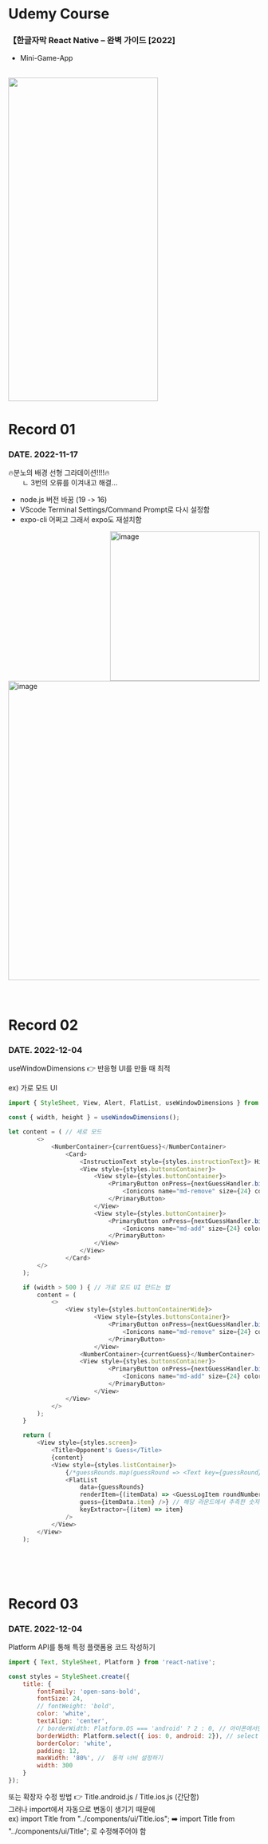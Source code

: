# Udemy Course
### 【한글자막 React Native – 완벽 가이드 [2022]

- Mini-Game-App

<br>

<img src="https://user-images.githubusercontent.com/59243729/205455838-b0962320-00e7-48d0-81dd-06665e482467.gif" width="300" height="648"/>

<br>

# Record 01
### DATE. 2022-11-17
🔥분노의 배경 선형 그라데이션!!!!🔥
<br>
　　ㄴ 3번의 오류를 이겨내고 해결...
<br>
- node.js 버전 바꿈 (19 -> 16) <br>
- VScode Terminal Settings/Command Prompt로 다시 설정함 <br>
- expo-cli 어쩌고 그래서 expo도 재설치함 <br>

<img width="300" alt="image" align="right" src="https://user-images.githubusercontent.com/59243729/202198956-4fda4f3c-7190-442f-ac35-d48a01dca0d0.png">
<img width="600" alt="image" src="https://user-images.githubusercontent.com/59243729/202198177-ef648e8c-d9db-433b-90ee-89e023152d11.png">  


<br>
<br>
<br>

# Record 02
### DATE. 2022-12-04
useWindowDimensions 👉 반응형 UI를 만들 때 최적

ex) 가로 모드 UI

```javascript
import { StyleSheet, View, Alert, FlatList, useWindowDimensions } from "react-native";

const { width, height } = useWindowDimensions();

let content = ( // 세로 모드
        <>
            <NumberContainer>{currentGuess}</NumberContainer>
                <Card>
                    <InstructionText style={styles.instructionText}> Higher or lower?</InstructionText>
                    <View style={styles.buttonsContainer}>
                        <View style={styles.buttonContainer}>
                            <PrimaryButton onPress={nextGuessHandler.bind(this, 'lower')}>
                                <Ionicons name="md-remove" size={24} color="white" />
                            </PrimaryButton>
                        </View>
                        <View style={styles.buttonContainer}>
                            <PrimaryButton onPress={nextGuessHandler.bind(this, 'greater')}>
                                <Ionicons name="md-add" size={24} color="white" />
                            </PrimaryButton>
                        </View>
                    </View>
                </Card>
        </>
    );

    if (width > 500 ) { // 가로 모드 UI 만드는 법
        content = (
            <>
                <View style={styles.buttonContainerWide}>
                        <View style={styles.buttonsContainer}>
                            <PrimaryButton onPress={nextGuessHandler.bind(this, 'lower')}>
                                <Ionicons name="md-remove" size={24} color="white" />
                            </PrimaryButton>
                        </View>
                    <NumberContainer>{currentGuess}</NumberContainer>
                    <View style={styles.buttonsContainer}>
                            <PrimaryButton onPress={nextGuessHandler.bind(this, 'greater')}>
                                <Ionicons name="md-add" size={24} color="white" />
                            </PrimaryButton>
                        </View>
                </View>
            </>
        );
    }

    return (
        <View style={styles.screen}>
            <Title>Opponent's Guess</Title>
            {content}
            <View style={styles.listContainer}>
                {/*guessRounds.map(guessRound => <Text key={guessRound}>{guessRound}</Text>)*/}
                <FlatList
                    data={guessRounds}
                    renderItem={(itemData) => <GuessLogItem roundNumber={guessRoundsListLength - itemData.index} // 몇 라운드인지
                    guess={itemData.item} />} // 해당 라운드에서 추측한 숫자를 알아냄
                    keyExtractor={(item) => item}
                />
            </View>
        </View>
    );
```

<br>
<br>
<br>

# Record 03
### DATE. 2022-12-04
Platform API를 통해 특정 플랫폼용 코드 작성하기

```javascript
import { Text, StyleSheet, Platform } from 'react-native';

const styles = StyleSheet.create({
    title: {
        fontFamily: 'open-sans-bold',
        fontSize: 24,
        // fontWeight: 'bold',
        color: 'white',
        textAlign: 'center',
        // borderWidth: Platform.OS === 'android' ? 2 : 0, // 아이폰에서만 borderWidth(테두리) 없음, 삼항식 형태
        borderWidth: Platform.select({ ios: 0, android: 2}), // select 형태
        borderColor: 'white',
        padding: 12,
        maxWidth: '80%', //  동적 너비 설정하기
        width: 300
    }
});
```
또는 확장자 수정 방법 👉 Title.android.js / Title.ios.js (간단함) <br>
그러나 import에서 자동으로 변동이 생기기 때문에 <br>
ex) import Title from "../components/ui/Title.ios"; ➡️ import Title from "../components/ui/Title"; 로 수정해주어야 함
